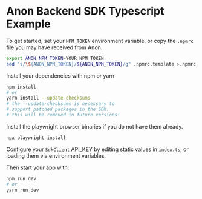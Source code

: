 # Anon Backend SDK Typescript Example

To get started, set your `NPM_TOKEN` environment variable, or copy the `.npmrc` file you may have received from Anon.

```sh
export ANON_NPM_TOKEN=YOUR_NPM_TOKEN
sed "s/\${ANON_NPM_TOKEN}/${ANON_NPM_TOKEN}/g" .npmrc.template >.npmrc
```

Install your dependencies with npm or yarn

```sh
npm install
# or
yarn install --update-checksums
# the --update-checksums is necessary to
# support patched packages in the SDK.
# this will be removed in future versions!
```

Install the playwright browser binaries if you do not have them already.

```sh
npx playwright install
```

Configure your `SdkClient` API_KEY by editing static values in `index.ts`, or loading them via environment variables.

Then start your app with:

```sh
npm run dev
# or
yarn run dev
```
